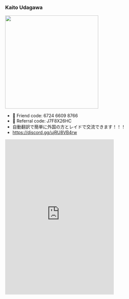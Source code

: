 ### Kaito Udagawa

<img src="https://user-images.githubusercontent.com/1067855/129916388-487b5b49-2fac-4f9b-b29f-6b8466695dbf.jpeg" width="300">

- 🤝 Friend code: 6724 6609 8766
- 🔰 Referral code: J7F8X26HC
- 自動翻訳で簡単に外国の方とレイドで交流できます！！！
- https://discord.gg/ujRU8VB4rw


<div>
<iframe src="https://discord.com/widget?id=876131915424489472&theme=dark" width="350" height="500" allowtransparency="true" frameborder="0" sandbox="allow-popups allow-popups-to-escape-sandbox allow-same-origin allow-scripts"></iframe>
</div>
